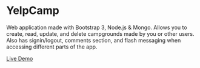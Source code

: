 # YelpCamp
Web application made with Bootstrap 3, Node.js & Mongo.
Allows you to create, read, update, and delete campgrounds made by you or other users.
Also has signin/logout, comments section, and flash messaging when accessing different parts of the app.

[Live Demo](http://yelp-camp93.herokuapp.com)
